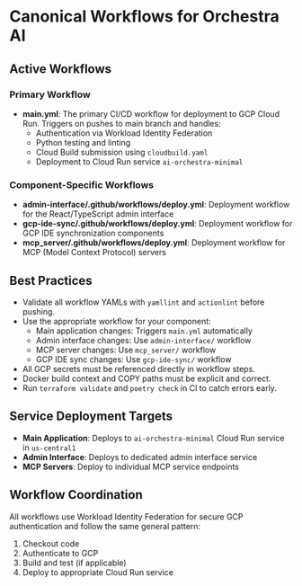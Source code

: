 # Canonical Workflows for Orchestra AI

## Active Workflows

### Primary Workflow
- **main.yml**: The primary CI/CD workflow for deployment to GCP Cloud Run. Triggers on pushes to main branch and handles:
  - Authentication via Workload Identity Federation
  - Python testing and linting
  - Cloud Build submission using `cloudbuild.yaml`
  - Deployment to Cloud Run service `ai-orchestra-minimal`

### Component-Specific Workflows
- **admin-interface/.github/workflows/deploy.yml**: Deployment workflow for the React/TypeScript admin interface
- **gcp-ide-sync/.github/workflows/deploy.yml**: Deployment workflow for GCP IDE synchronization components
- **mcp_server/.github/workflows/deploy.yml**: Deployment workflow for MCP (Model Context Protocol) servers

## Best Practices

- Validate all workflow YAMLs with `yamllint` and `actionlint` before pushing.
- Use the appropriate workflow for your component:
  - Main application changes: Triggers `main.yml` automatically
  - Admin interface changes: Use `admin-interface/` workflow
  - MCP server changes: Use `mcp_server/` workflow
  - GCP IDE sync changes: Use `gcp-ide-sync/` workflow
- All GCP secrets must be referenced directly in workflow steps.
- Docker build context and COPY paths must be explicit and correct.
- Run `terraform validate` and `poetry check` in CI to catch errors early.

## Service Deployment Targets

- **Main Application**: Deploys to `ai-orchestra-minimal` Cloud Run service in `us-central1`
- **Admin Interface**: Deploys to dedicated admin interface service
- **MCP Servers**: Deploy to individual MCP service endpoints

## Workflow Coordination

All workflows use Workload Identity Federation for secure GCP authentication and follow the same general pattern:
1. Checkout code
2. Authenticate to GCP
3. Build and test (if applicable)
4. Deploy to appropriate Cloud Run service